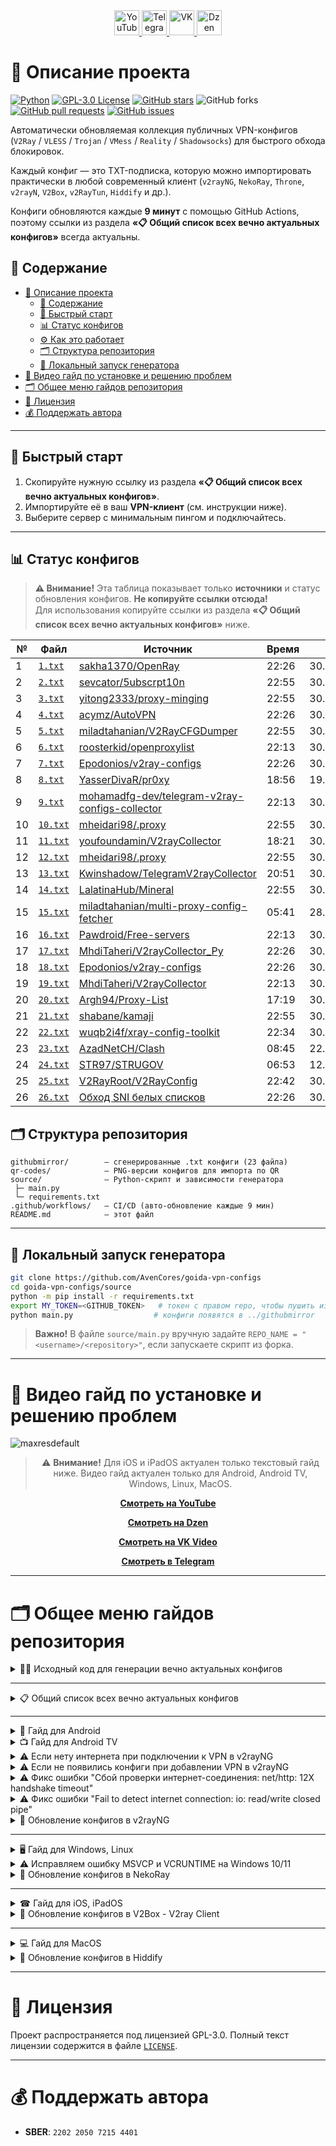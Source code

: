 <div align="center">
    <a href="https://www.youtube.com/@avencores/" target="_blank">
      <img src="https://github.com/user-attachments/assets/338bcd74-e3c3-4700-87ab-7985058bd17e" alt="YouTube" height="40">
    </a>
    <a href="https://t.me/avencoresyt" target="_blank">
      <img src="https://github.com/user-attachments/assets/939f8beb-a49a-48cf-89b9-d610ee5c4b26" alt="Telegram" height="40">
    </a>
    <a href="https://vk.com/avencoresvk" target="_blank">
      <img src="https://github.com/user-attachments/assets/dc109dda-9045-4a06-95a5-3399f0e21dc4" alt="VK" height="40">
    </a>
    <a href="https://dzen.ru/avencores" target="_blank">
      <img src="https://github.com/user-attachments/assets/bd55f5cf-963c-4eb8-9029-7b80c8c11411" alt="Dzen" height="40">
    </a>
</div>

# 📖 Описание проекта

[![Python](https://img.shields.io/badge/python-3670A0?style=for-the-badge&logo=python&logoColor=ffdd54)](https://github.com/AvenCores/goida-vpn-configs)
[![GPL-3.0 License](https://img.shields.io/badge/License-GPL--3.0-blue?style=for-the-badge)](./LICENSE)
[![GitHub stars](https://img.shields.io/github/stars/AvenCores/goida-vpn-configs?style=for-the-badge)](https://github.com/AvenCores/goida-vpn-configs/stargazers)
![GitHub forks](https://img.shields.io/github/forks/AvenCores/goida-vpn-configs?style=for-the-badge)
[![GitHub pull requests](https://img.shields.io/github/issues-pr/AvenCores/goida-vpn-configs?style=for-the-badge)](https://github.com/AvenCores/goida-vpn-configs/pulls)
[![GitHub issues](https://img.shields.io/github/issues/AvenCores/goida-vpn-configs?style=for-the-badge)](https://github.com/AvenCores/goida-vpn-configs/issues)

Автоматически обновляемая коллекция публичных VPN-конфигов (`V2Ray` / `VLESS` / `Trojan` / `VMess` / `Reality` / `Shadowsocks`) для быстрого обхода блокировок.
  
Каждый конфиг — это TXT-подписка, которую можно импортировать практически в любой современный клиент (`v2rayNG`, `NekoRay`, `Throne`, `v2rayN`, `V2Box`, `v2RayTun`, `Hiddify` и др.).

Конфиги обновляются каждые **9 минут** с помощью GitHub Actions, поэтому ссылки из раздела **«📋 Общий список всех вечно актуальных конфигов»** всегда актуальны.

## 📑 Содержание
- [📖 Описание проекта](#-описание-проекта)
  - [📑 Содержание](#-содержание)
  - [🚀 Быстрый старт](#-быстрый-старт)
  - [📊 Статус конфигов](#-статус-конфигов)
  - [⚙️ Как это работает](#️-как-это-работает)
  - [🗂 Структура репозитория](#-структура-репозитория)
  - [🔧 Локальный запуск генератора](#-локальный-запуск-генератора)
- [🎦 Видео гайд по установке и решению проблем](#-видео-гайд-по-установке-и-решению-проблем)
- [🗂️ Общее меню гайдов репозитория](#️-общее-меню-гайдов-репозитория)
- [📜 Лицензия](#-лицензия)
- [💰 Поддержать автора](#-поддержать-автора)

---

## 🚀 Быстрый старт
1. Скопируйте нужную ссылку из раздела **«📋 Общий список всех вечно актуальных конфигов»**.  
2. Импортируйте её в ваш **VPN-клиент** (см. инструкции ниже).  
3. Выберите сервер с минимальным пингом и подключайтесь.

---

## 📊 Статус конфигов

> **⚠️ Внимание!** Эта таблица показывает только **источники** и статус обновления конфигов. **Не копируйте ссылки отсюда!**  
> Для использования копируйте ссылки из раздела **«📋 Общий список всех вечно актуальных конфигов»** ниже.

| № | Файл | Источник | Время | Дата |
|--|--|--|--|--|
| 1 | [`1.txt`](https://github.com/AvenCores/goida-vpn-configs/raw/refs/heads/main/githubmirror/1.txt) | [sakha1370/OpenRay](https://github.com/sakha1370/OpenRay/raw/refs/heads/main/output/all_valid_proxies.txt) | 22:26 | 30.10.2025 |
| 2 | [`2.txt`](https://github.com/AvenCores/goida-vpn-configs/raw/refs/heads/main/githubmirror/2.txt) | [sevcator/5ubscrpt10n](https://raw.githubusercontent.com/sevcator/5ubscrpt10n/main/protocols/vl.txt) | 22:55 | 30.10.2025 |
| 3 | [`3.txt`](https://github.com/AvenCores/goida-vpn-configs/raw/refs/heads/main/githubmirror/3.txt) | [yitong2333/proxy-minging](https://raw.githubusercontent.com/yitong2333/proxy-minging/refs/heads/main/v2ray.txt) | 22:55 | 30.10.2025 |
| 4 | [`4.txt`](https://github.com/AvenCores/goida-vpn-configs/raw/refs/heads/main/githubmirror/4.txt) | [acymz/AutoVPN](https://raw.githubusercontent.com/acymz/AutoVPN/refs/heads/main/data/V2.txt) | 22:26 | 30.10.2025 |
| 5 | [`5.txt`](https://github.com/AvenCores/goida-vpn-configs/raw/refs/heads/main/githubmirror/5.txt) | [miladtahanian/V2RayCFGDumper](https://raw.githubusercontent.com/miladtahanian/V2RayCFGDumper/refs/heads/main/config.txt) | 22:55 | 30.10.2025 |
| 6 | [`6.txt`](https://github.com/AvenCores/goida-vpn-configs/raw/refs/heads/main/githubmirror/6.txt) | [roosterkid/openproxylist](https://raw.githubusercontent.com/roosterkid/openproxylist/main/V2RAY_RAW.txt) | 22:13 | 30.10.2025 |
| 7 | [`7.txt`](https://github.com/AvenCores/goida-vpn-configs/raw/refs/heads/main/githubmirror/7.txt) | [Epodonios/v2ray-configs](https://github.com/Epodonios/v2ray-configs/raw/main/Splitted-By-Protocol/trojan.txt) | 22:26 | 30.10.2025 |
| 8 | [`8.txt`](https://github.com/AvenCores/goida-vpn-configs/raw/refs/heads/main/githubmirror/8.txt) | [YasserDivaR/pr0xy](https://raw.githubusercontent.com/YasserDivaR/pr0xy/refs/heads/main/ShadowSocks2021.txt) | 18:56 | 19.10.2025 |
| 9 | [`9.txt`](https://github.com/AvenCores/goida-vpn-configs/raw/refs/heads/main/githubmirror/9.txt) | [mohamadfg-dev/telegram-v2ray-configs-collector](https://raw.githubusercontent.com/mohamadfg-dev/telegram-v2ray-configs-collector/refs/heads/main/category/vless.txt) | 22:13 | 30.10.2025 |
| 10 | [`10.txt`](https://github.com/AvenCores/goida-vpn-configs/raw/refs/heads/main/githubmirror/10.txt) | [mheidari98/.proxy](https://raw.githubusercontent.com/mheidari98/.proxy/refs/heads/main/vless) | 22:55 | 30.10.2025 |
| 11 | [`11.txt`](https://github.com/AvenCores/goida-vpn-configs/raw/refs/heads/main/githubmirror/11.txt) | [youfoundamin/V2rayCollector](https://raw.githubusercontent.com/youfoundamin/V2rayCollector/main/mixed_iran.txt) | 18:21 | 30.10.2025 |
| 12 | [`12.txt`](https://github.com/AvenCores/goida-vpn-configs/raw/refs/heads/main/githubmirror/12.txt) | [mheidari98/.proxy](https://raw.githubusercontent.com/mheidari98/.proxy/refs/heads/main/all) | 22:55 | 30.10.2025 |
| 13 | [`13.txt`](https://github.com/AvenCores/goida-vpn-configs/raw/refs/heads/main/githubmirror/13.txt) | [Kwinshadow/TelegramV2rayCollector](https://github.com/Kwinshadow/TelegramV2rayCollector/raw/refs/heads/main/sublinks/mix.txt) | 20:51 | 30.10.2025 |
| 14 | [`14.txt`](https://github.com/AvenCores/goida-vpn-configs/raw/refs/heads/main/githubmirror/14.txt) | [LalatinaHub/Mineral](https://github.com/LalatinaHub/Mineral/raw/refs/heads/master/result/nodes) | 22:55 | 30.10.2025 |
| 15 | [`15.txt`](https://github.com/AvenCores/goida-vpn-configs/raw/refs/heads/main/githubmirror/15.txt) | [miladtahanian/multi-proxy-config-fetcher](https://raw.githubusercontent.com/miladtahanian/multi-proxy-config-fetcher/refs/heads/main/configs/proxy_configs.txt) | 05:41 | 28.10.2025 |
| 16 | [`16.txt`](https://github.com/AvenCores/goida-vpn-configs/raw/refs/heads/main/githubmirror/16.txt) | [Pawdroid/Free-servers](https://raw.githubusercontent.com/Pawdroid/Free-servers/refs/heads/main/sub) | 22:13 | 30.10.2025 |
| 17 | [`17.txt`](https://github.com/AvenCores/goida-vpn-configs/raw/refs/heads/main/githubmirror/17.txt) | [MhdiTaheri/V2rayCollector_Py](https://github.com/MhdiTaheri/V2rayCollector_Py/raw/refs/heads/main/sub/Mix/mix.txt) | 22:26 | 30.10.2025 |
| 18 | [`18.txt`](https://github.com/AvenCores/goida-vpn-configs/raw/refs/heads/main/githubmirror/18.txt) | [Epodonios/v2ray-configs](https://github.com/Epodonios/v2ray-configs/raw/main/Splitted-By-Protocol/vmess.txt) | 22:26 | 30.10.2025 |
| 19 | [`19.txt`](https://github.com/AvenCores/goida-vpn-configs/raw/refs/heads/main/githubmirror/19.txt) | [MhdiTaheri/V2rayCollector](https://github.com/MhdiTaheri/V2rayCollector/raw/refs/heads/main/sub/mix) | 22:13 | 30.10.2025 |
| 20 | [`20.txt`](https://github.com/AvenCores/goida-vpn-configs/raw/refs/heads/main/githubmirror/20.txt) | [Argh94/Proxy-List](https://github.com/Argh94/Proxy-List/raw/refs/heads/main/All_Config.txt) | 17:19 | 30.10.2025 |
| 21 | [`21.txt`](https://github.com/AvenCores/goida-vpn-configs/raw/refs/heads/main/githubmirror/21.txt) | [shabane/kamaji](https://raw.githubusercontent.com/shabane/kamaji/master/hub/merged.txt) | 22:55 | 30.10.2025 |
| 22 | [`22.txt`](https://github.com/AvenCores/goida-vpn-configs/raw/refs/heads/main/githubmirror/22.txt) | [wuqb2i4f/xray-config-toolkit](https://raw.githubusercontent.com/wuqb2i4f/xray-config-toolkit/main/output/base64/mix-uri) | 22:34 | 30.10.2025 |
| 23 | [`23.txt`](https://github.com/AvenCores/goida-vpn-configs/raw/refs/heads/main/githubmirror/23.txt) | [AzadNetCH/Clash](https://raw.githubusercontent.com/AzadNetCH/Clash/refs/heads/main/AzadNet.txt) | 08:45 | 22.10.2025 |
| 24 | [`24.txt`](https://github.com/AvenCores/goida-vpn-configs/raw/refs/heads/main/githubmirror/24.txt) | [STR97/STRUGOV](https://raw.githubusercontent.com/STR97/STRUGOV/refs/heads/main/STR.BYPASS#STR.BYPASS%F0%9F%91%BE) | 06:53 | 12.10.2025 |
| 25 | [`25.txt`](https://github.com/AvenCores/goida-vpn-configs/raw/refs/heads/main/githubmirror/25.txt) | [V2RayRoot/V2RayConfig](https://raw.githubusercontent.com/V2RayRoot/V2RayConfig/refs/heads/main/Config/vless.txt) | 22:42 | 30.10.2025 |
| 26 | [`26.txt`](https://github.com/AvenCores/goida-vpn-configs/raw/refs/heads/main/githubmirror/26.txt) | [Обход SNI белых списков](https://github.com/AvenCores/goida-vpn-configs/raw/refs/heads/main/githubmirror/26.txt) | 22:26 | 30.10.2025 |

## 🗂 Структура репозитория
```text
githubmirror/        — сгенерированные .txt конфиги (23 файла)
qr-codes/            — PNG-версии конфигов для импорта по QR
source/              — Python-скрипт и зависимости генератора
 ├─ main.py
 └─ requirements.txt
.github/workflows/   — CI/CD (авто-обновление каждые 9 мин)
README.md            — этот файл
```

---

## 🔧 Локальный запуск генератора
```bash
git clone https://github.com/AvenCores/goida-vpn-configs
cd goida-vpn-configs/source
python -m pip install -r requirements.txt
export MY_TOKEN=<GITHUB_TOKEN>   # токен с правом repo, чтобы пушить изменения
python main.py                  # конфиги появятся в ../githubmirror
```

> **Важно!** В файле `source/main.py` вручную задайте `REPO_NAME = "<username>/<repository>"`, если запускаете скрипт из форка.

---

# 🎦 Видео гайд по установке и решению проблем

![maxresdefault](https://github.com/user-attachments/assets/e36e2351-3b1a-4b90-87f7-cafbc74f238c)

<div align="center">

> ⚠️ **Внимание!** Для iOS и iPadOS актуален только текстовый гайд ниже. Видео гайд актуален только для Android, Android TV, Windows, Linux, MacOS.

[**Смотреть на YouTube**](https://youtu.be/sagz2YluM70)  

[**Смотреть на Dzen**](https://dzen.ru/video/watch/680d58f28c6d3504e953bd6d)  

[**Смотреть на VK Video**](https://vk.com/video-200297343_456239303)

[**Смотреть в Telegram**](https://t.me/avencoreschat/56595)

</div>

---

# 🗂️ Общее меню гайдов репозитория

<details>

<summary>👩‍💻 Исходный код для генерации вечно актуальных конфигов</summary>

Ссылка на исходный код — [Ссылка](https://github.com/AvenCores/goida-vpn-configs/tree/main/source)

</details>


---
<details>

<summary>📋 Общий список всех вечно актуальных конфигов</summary>

> Рекомендованные списки: **[6](https://github.com/AvenCores/goida-vpn-configs/raw/refs/heads/main/githubmirror/6.txt)**, **[22](https://github.com/AvenCores/goida-vpn-configs/raw/refs/heads/main/githubmirror/22.txt)**, **[23](https://github.com/AvenCores/goida-vpn-configs/raw/refs/heads/main/githubmirror/23.txt)**, **[24](https://github.com/AvenCores/goida-vpn-configs/raw/refs/heads/main/githubmirror/24.txt)** и **[25](https://github.com/AvenCores/goida-vpn-configs/raw/refs/heads/main/githubmirror/25.txt)**.

> Обход SNI белых списков: **[26](https://github.com/AvenCores/goida-vpn-configs/raw/refs/heads/main/githubmirror/26.txt)**.

 - [ ] **Вечно актуальные**

1) `https://github.com/AvenCores/goida-vpn-configs/raw/refs/heads/main/githubmirror/1.txt`
2) `https://github.com/AvenCores/goida-vpn-configs/raw/refs/heads/main/githubmirror/2.txt`
3) `https://github.com/AvenCores/goida-vpn-configs/raw/refs/heads/main/githubmirror/3.txt`
4) `https://github.com/AvenCores/goida-vpn-configs/raw/refs/heads/main/githubmirror/4.txt`
5) `https://github.com/AvenCores/goida-vpn-configs/raw/refs/heads/main/githubmirror/5.txt`
6) `https://github.com/AvenCores/goida-vpn-configs/raw/refs/heads/main/githubmirror/6.txt`
7) `https://github.com/AvenCores/goida-vpn-configs/raw/refs/heads/main/githubmirror/7.txt`
8) `https://github.com/AvenCores/goida-vpn-configs/raw/refs/heads/main/githubmirror/8.txt`
9) `https://github.com/AvenCores/goida-vpn-configs/raw/refs/heads/main/githubmirror/9.txt`
10) `https://github.com/AvenCores/goida-vpn-configs/raw/refs/heads/main/githubmirror/10.txt`
11) `https://github.com/AvenCores/goida-vpn-configs/raw/refs/heads/main/githubmirror/11.txt`
12) `https://github.com/AvenCores/goida-vpn-configs/raw/refs/heads/main/githubmirror/12.txt`
13) `https://github.com/AvenCores/goida-vpn-configs/raw/refs/heads/main/githubmirror/13.txt`
14) `https://github.com/AvenCores/goida-vpn-configs/raw/refs/heads/main/githubmirror/14.txt`
15) `https://github.com/AvenCores/goida-vpn-configs/raw/refs/heads/main/githubmirror/15.txt`
16) `https://github.com/AvenCores/goida-vpn-configs/raw/refs/heads/main/githubmirror/16.txt`
17) `https://github.com/AvenCores/goida-vpn-configs/raw/refs/heads/main/githubmirror/17.txt`
18) `https://github.com/AvenCores/goida-vpn-configs/raw/refs/heads/main/githubmirror/18.txt`
19) `https://github.com/AvenCores/goida-vpn-configs/raw/refs/heads/main/githubmirror/19.txt`
20) `https://github.com/AvenCores/goida-vpn-configs/raw/refs/heads/main/githubmirror/20.txt`
21) `https://github.com/AvenCores/goida-vpn-configs/raw/refs/heads/main/githubmirror/21.txt`
22) `https://github.com/AvenCores/goida-vpn-configs/raw/refs/heads/main/githubmirror/22.txt`
23) `https://github.com/AvenCores/goida-vpn-configs/raw/refs/heads/main/githubmirror/23.txt`
24) `https://github.com/AvenCores/goida-vpn-configs/raw/refs/heads/main/githubmirror/24.txt`
25) `https://github.com/AvenCores/goida-vpn-configs/raw/refs/heads/main/githubmirror/25.txt`
26) `https://github.com/AvenCores/goida-vpn-configs/raw/refs/heads/main/githubmirror/26.txt`

🔗 [Ссылка на QR-коды вечно актуальных конфигов](https://github.com/AvenCores/goida-vpn-configs/tree/main/qr-codes)
</details>


---
<details>

<summary>📱 Гайд для Android</summary>

**1.** Скачиваем **«v2rayNG»** — [Ссылка](https://github.com/2dust/v2rayNG/releases/download/1.10.26/v2rayNG_1.10.26_universal.apk)

**2.** Копируем в буфер обмена: 

> Рекомендованные списки: **[6](https://github.com/AvenCores/goida-vpn-configs/raw/refs/heads/main/githubmirror/6.txt)**, **[22](https://github.com/AvenCores/goida-vpn-configs/raw/refs/heads/main/githubmirror/22.txt)**, **[23](https://github.com/AvenCores/goida-vpn-configs/raw/refs/heads/main/githubmirror/23.txt)**, **[24](https://github.com/AvenCores/goida-vpn-configs/raw/refs/heads/main/githubmirror/24.txt)** и **[25](https://github.com/AvenCores/goida-vpn-configs/raw/refs/heads/main/githubmirror/25.txt)**.

> Обход SNI белых списков: **[26](https://github.com/AvenCores/goida-vpn-configs/raw/refs/heads/main/githubmirror/26.txt)**.

 - [ ] **Вечно актуальные**

1) `https://github.com/AvenCores/goida-vpn-configs/raw/refs/heads/main/githubmirror/1.txt`
2) `https://github.com/AvenCores/goida-vpn-configs/raw/refs/heads/main/githubmirror/2.txt`
3) `https://github.com/AvenCores/goida-vpn-configs/raw/refs/heads/main/githubmirror/3.txt`
4) `https://github.com/AvenCores/goida-vpn-configs/raw/refs/heads/main/githubmirror/4.txt`
5) `https://github.com/AvenCores/goida-vpn-configs/raw/refs/heads/main/githubmirror/5.txt`
6) `https://github.com/AvenCores/goida-vpn-configs/raw/refs/heads/main/githubmirror/6.txt`
7) `https://github.com/AvenCores/goida-vpn-configs/raw/refs/heads/main/githubmirror/7.txt`
8) `https://github.com/AvenCores/goida-vpn-configs/raw/refs/heads/main/githubmirror/8.txt`
9) `https://github.com/AvenCores/goida-vpn-configs/raw/refs/heads/main/githubmirror/9.txt`
10) `https://github.com/AvenCores/goida-vpn-configs/raw/refs/heads/main/githubmirror/10.txt`
11) `https://github.com/AvenCores/goida-vpn-configs/raw/refs/heads/main/githubmirror/11.txt`
12) `https://github.com/AvenCores/goida-vpn-configs/raw/refs/heads/main/githubmirror/12.txt`
13) `https://github.com/AvenCores/goida-vpn-configs/raw/refs/heads/main/githubmirror/13.txt`
14) `https://github.com/AvenCores/goida-vpn-configs/raw/refs/heads/main/githubmirror/14.txt`
15) `https://github.com/AvenCores/goida-vpn-configs/raw/refs/heads/main/githubmirror/15.txt`
16) `https://github.com/AvenCores/goida-vpn-configs/raw/refs/heads/main/githubmirror/16.txt`
17) `https://github.com/AvenCores/goida-vpn-configs/raw/refs/heads/main/githubmirror/17.txt`
18) `https://github.com/AvenCores/goida-vpn-configs/raw/refs/heads/main/githubmirror/18.txt`
19) `https://github.com/AvenCores/goida-vpn-configs/raw/refs/heads/main/githubmirror/19.txt`
20) `https://github.com/AvenCores/goida-vpn-configs/raw/refs/heads/main/githubmirror/20.txt`
21) `https://github.com/AvenCores/goida-vpn-configs/raw/refs/heads/main/githubmirror/21.txt`
22) `https://github.com/AvenCores/goida-vpn-configs/raw/refs/heads/main/githubmirror/22.txt`
23) `https://github.com/AvenCores/goida-vpn-configs/raw/refs/heads/main/githubmirror/23.txt`
24) `https://github.com/AvenCores/goida-vpn-configs/raw/refs/heads/main/githubmirror/24.txt`
25) `https://github.com/AvenCores/goida-vpn-configs/raw/refs/heads/main/githubmirror/25.txt`
26) `https://github.com/AvenCores/goida-vpn-configs/raw/refs/heads/main/githubmirror/26.txt`

**3.** Заходим в приложение **«v2rayNG»** и в правом верхнем углу нажимаем на ➕, а затем выбираем **«Импорт из буфера обмена»**.
   
**4.** Нажимаем **«справа сверху на три точки»**, а затем **«Проверка профилей группы»**, после окончания проверки в этом же меню нажмите на **«Сортировка по результатам теста»**. 

**5.** Выбираем нужный вам сервер и затем нажимаем на кнопку ▶️ в правом нижнем углу.

</details>

<details>

<summary>📺 Гайд для Android TV</summary>

**1.** Скачиваем **«v2rayNG»** — [Ссылка](https://github.com/2dust/v2rayNG/releases/download/1.10.26/v2rayNG_1.10.26_universal.apk)

> Рекомендованные **«QR-коды»**: **[6](https://github.com/AvenCores/goida-vpn-configs/blob/main/qr-codes/6.png)**, **[22](https://github.com/AvenCores/goida-vpn-configs/blob/main/qr-codes/22.png)**, **[23](https://github.com/AvenCores/goida-vpn-configs/blob/main/qr-codes/23.png)**, **[24](https://github.com/AvenCores/goida-vpn-configs/blob/main/qr-codes/24.png)** и **[25](https://github.com/AvenCores/goida-vpn-configs/blob/main/qr-codes/25.png)**.

> Обход SNI белых списков: **[26](https://github.com/AvenCores/goida-vpn-configs/blob/main/qr-codes/26.png)**.

**2.** Скачиваем **«QR-коды»** вечно актуальных конфигов — [Ссылка](https://github.com/AvenCores/goida-vpn-configs/tree/main/qr-codes)

**3**. Заходим в приложение **«v2rayNG»** и в правом верхнем углу нажимаем на ➕, а затем выбираем **«Импорт из QR-кода»**, выбираем картинку нажав на иконку фото в правом верхнем углу.

**4.** Нажимаем **«справа сверху на три точки»**, а затем **«Проверка профилей группы»**, после окончания проверки в этом же меню нажмите на **«Сортировка по результатам теста»**. 

**5.** Выбираем нужный вам сервер и затем нажимаем на кнопку ▶️ в правом нижнем углу.

</details>

<details>

<summary>⚠ Если нету интернета при подключении к VPN в v2rayNG</summary>

Ссылка на видео с демонстрацией фикса — [Ссылка](https://t.me/avencoreschat/25254)

</details>

<details>

<summary>⚠ Если не появились конфиги при добавлении VPN в v2rayNG</summary>

**1.** Нажмите на **«три полоски»** в **«левом верхнем углу»**.

**2.** Нажимаем на кнопку **«Группы»**.

**3.** Нажимаем на **«иконку кружка со стрелкой»** в **«верхнем правом углу»** и дожидаемся окончания обновления.

</details>

<details>

<summary>⚠ Фикс ошибки "Cбой проверки интернет-соединения: net/http: 12X handshake timeout"</summary>

**1.** На рабочем столе зажимаем на иконке **«v2rayNG»** и нажимаем на пункт **«О приложении»**.

**2.** Нажимаем на кнопку **«Остановить»** и заново запускаем **«v2rayNG»**.

</details>

<details>

<summary>⚠ Фикс ошибки "Fail to detect internet connection: io: read/write closed pipe"</summary>

**1.** На рабочем столе зажимаем на иконке **«v2rayNG»** и нажимаем на пункт **«О приложении»**.

**2.** Нажимаем на кнопку **«Остановить»** и заново запускаем **«v2rayNG»**.

**3.** Нажимаем **«справа сверху на три точки»**, а затем **«Проверка профилей группы»**, после окончания проверки в этом же меню нажмите на **«Сортировка по результатам теста»**. 

**4.** Выбираем нужный вам сервер и затем нажимаем на кнопку ▶️ в правом нижнем углу.

</details>

<details>

<summary>🔄 Обновление конфигов в v2rayNG</summary>

**1.** Нажимаем на **«иконку трех полосок»** в **«левом верхнем углу»**.

**2.** Выбираем вкладку **«Группы»**.

**3.** Нажимаем на **«иконку кружка со стрелкой»** в **«правом верхнем углу»**.

</details>


---
<details>

<summary>🖥 Гайд для Windows, Linux</summary>

**1.** Скачиваем **«Throne»** — [Windows 10/11](https://github.com/throneproj/Throne/releases/download/1.0.8/Throne-1.0.8-windows64.zip) / [Windows 7/8/8.1](https://github.com/throneproj/Throne/releases/download/1.0.8/Throne-1.0.8-windowslegacy64.zip) / [Linux](https://github.com/throneproj/Throne/releases/download/1.0.8/Throne-1.0.8-linux-amd64.zip)

**2.** Копируем в буфер обмена: 

> Рекомендованные списки: **[6](https://github.com/AvenCores/goida-vpn-configs/raw/refs/heads/main/githubmirror/6.txt)**, **[22](https://github.com/AvenCores/goida-vpn-configs/raw/refs/heads/main/githubmirror/22.txt)**, **[23](https://github.com/AvenCores/goida-vpn-configs/raw/refs/heads/main/githubmirror/23.txt)**, **[24](https://github.com/AvenCores/goida-vpn-configs/raw/refs/heads/main/githubmirror/24.txt)** и **[25](https://github.com/AvenCores/goida-vpn-configs/raw/refs/heads/main/githubmirror/25.txt)**.

> Обход SNI белых списков: **[26](https://github.com/AvenCores/goida-vpn-configs/raw/refs/heads/main/githubmirror/26.txt)**.

 - [ ] **Вечно актуальные**

1) `https://github.com/AvenCores/goida-vpn-configs/raw/refs/heads/main/githubmirror/1.txt`
2) `https://github.com/AvenCores/goida-vpn-configs/raw/refs/heads/main/githubmirror/2.txt`
3) `https://github.com/AvenCores/goida-vpn-configs/raw/refs/heads/main/githubmirror/3.txt`
4) `https://github.com/AvenCores/goida-vpn-configs/raw/refs/heads/main/githubmirror/4.txt`
5) `https://github.com/AvenCores/goida-vpn-configs/raw/refs/heads/main/githubmirror/5.txt`
6) `https://github.com/AvenCores/goida-vpn-configs/raw/refs/heads/main/githubmirror/6.txt`
7) `https://github.com/AvenCores/goida-vpn-configs/raw/refs/heads/main/githubmirror/7.txt`
8) `https://github.com/AvenCores/goida-vpn-configs/raw/refs/heads/main/githubmirror/8.txt`
9) `https://github.com/AvenCores/goida-vpn-configs/raw/refs/heads/main/githubmirror/9.txt`
10) `https://github.com/AvenCores/goida-vpn-configs/raw/refs/heads/main/githubmirror/10.txt`
11) `https://github.com/AvenCores/goida-vpn-configs/raw/refs/heads/main/githubmirror/11.txt`
12) `https://github.com/AvenCores/goida-vpn-configs/raw/refs/heads/main/githubmirror/12.txt`
13) `https://github.com/AvenCores/goida-vpn-configs/raw/refs/heads/main/githubmirror/13.txt`
14) `https://github.com/AvenCores/goida-vpn-configs/raw/refs/heads/main/githubmirror/14.txt`
15) `https://github.com/AvenCores/goida-vpn-configs/raw/refs/heads/main/githubmirror/15.txt`
16) `https://github.com/AvenCores/goida-vpn-configs/raw/refs/heads/main/githubmirror/16.txt`
17) `https://github.com/AvenCores/goida-vpn-configs/raw/refs/heads/main/githubmirror/17.txt`
18) `https://github.com/AvenCores/goida-vpn-configs/raw/refs/heads/main/githubmirror/18.txt`
19) `https://github.com/AvenCores/goida-vpn-configs/raw/refs/heads/main/githubmirror/19.txt`
20) `https://github.com/AvenCores/goida-vpn-configs/raw/refs/heads/main/githubmirror/20.txt`
21) `https://github.com/AvenCores/goida-vpn-configs/raw/refs/heads/main/githubmirror/21.txt`
22) `https://github.com/AvenCores/goida-vpn-configs/raw/refs/heads/main/githubmirror/22.txt`
23) `https://github.com/AvenCores/goida-vpn-configs/raw/refs/heads/main/githubmirror/23.txt`
24) `https://github.com/AvenCores/goida-vpn-configs/raw/refs/heads/main/githubmirror/24.txt`
25) `https://github.com/AvenCores/goida-vpn-configs/raw/refs/heads/main/githubmirror/25.txt`
26) `https://github.com/AvenCores/goida-vpn-configs/raw/refs/heads/main/githubmirror/26.txt`

**3.** Нажимаем на **«Профили»**, а затем **«Добавить профиль из буфера обмена»**.

**4.** Выделяем все конфиги комбинацией клавиш **«Ctrl + A»**, нажимаем **«Профили»** в верхнем меню, а затем **«Тест задержки (пинга) выбранного профиля»** и дожидаемся окончания теста (во вкладке **«Логи»** появится надпись **«Тест задержек (пинга) завершён!»**)

**5.** Наживаем на кнопку колонки **«Задержка (пинг)»**.

**6.** В верхней части окна программы активируйте опцию **«Режим TUN»**, установив галочку.

**7.** Выбираем один из конфигов с наименьшим **«Задержка (пинг)»**, а затем нажимаем **«ЛКМ»** и **«Запустить»**.

</details>

<details>

<summary>⚠ Исправляем ошибку MSVCP и VCRUNTIME на Windows 10/11</summary>

**1.** Нажимаем **«Win+R»** и пишем **«control»**.

**2.** Выбираем **«Программы и компоненты»**.

**3.** В поиск (справа сверху) пишем слово **«Visual»** и удалям все что касается **«Microsoft Visual»**.

**4.** Скачиваем архив и распаковываем — [Ссылка](https://cf.comss.org/download/Visual-C-Runtimes-All-in-One-Jul-2025.zip)

**5.** Запускаем от *имени Администратора* **«install_bat.all»** и ждем пока все установиться.

</details>

<details>

<summary>🔄 Обновление конфигов в NekoRay</summary>

**1.** Нажимаем на кнопку **«Настройки»**.

**2.** Выбираем **«Группы»**.

**3.** Нажимаем на кнопку **«Обновить все подписки»**.

</details>


---
<details>

<summary>☎ Гайд для iOS, iPadOS</summary>

**1.** Скачиваем **«V2Box - V2ray Client»** — [Ссылка](https://apps.apple.com/ru/app/v2box-v2ray-client/id6446814690)

**2.** Копируем в буфер обмена:

> Рекомендованные списки: **[6](https://github.com/AvenCores/goida-vpn-configs/raw/refs/heads/main/githubmirror/6.txt)**, **[22](https://github.com/AvenCores/goida-vpn-configs/raw/refs/heads/main/githubmirror/22.txt)**, **[23](https://github.com/AvenCores/goida-vpn-configs/raw/refs/heads/main/githubmirror/23.txt)**, **[24](https://github.com/AvenCores/goida-vpn-configs/raw/refs/heads/main/githubmirror/24.txt)** и **[25](https://github.com/AvenCores/goida-vpn-configs/raw/refs/heads/main/githubmirror/25.txt)**.

> Обход SNI белых списков: **[26](https://github.com/AvenCores/goida-vpn-configs/raw/refs/heads/main/githubmirror/26.txt)**.

 - [ ] **Вечно актуальные**

1) `https://github.com/AvenCores/goida-vpn-configs/raw/refs/heads/main/githubmirror/1.txt`
2) `https://github.com/AvenCores/goida-vpn-configs/raw/refs/heads/main/githubmirror/2.txt`
3) `https://github.com/AvenCores/goida-vpn-configs/raw/refs/heads/main/githubmirror/3.txt`
4) `https://github.com/AvenCores/goida-vpn-configs/raw/refs/heads/main/githubmirror/4.txt`
5) `https://github.com/AvenCores/goida-vpn-configs/raw/refs/heads/main/githubmirror/5.txt`
6) `https://github.com/AvenCores/goida-vpn-configs/raw/refs/heads/main/githubmirror/6.txt`
7) `https://github.com/AvenCores/goida-vpn-configs/raw/refs/heads/main/githubmirror/7.txt`
8) `https://github.com/AvenCores/goida-vpn-configs/raw/refs/heads/main/githubmirror/8.txt`
9) `https://github.com/AvenCores/goida-vpn-configs/raw/refs/heads/main/githubmirror/9.txt`
10) `https://github.com/AvenCores/goida-vpn-configs/raw/refs/heads/main/githubmirror/10.txt`
11) `https://github.com/AvenCores/goida-vpn-configs/raw/refs/heads/main/githubmirror/11.txt`
12) `https://github.com/AvenCores/goida-vpn-configs/raw/refs/heads/main/githubmirror/12.txt`
13) `https://github.com/AvenCores/goida-vpn-configs/raw/refs/heads/main/githubmirror/13.txt`
14) `https://github.com/AvenCores/goida-vpn-configs/raw/refs/heads/main/githubmirror/14.txt`
15) `https://github.com/AvenCores/goida-vpn-configs/raw/refs/heads/main/githubmirror/15.txt`
16) `https://github.com/AvenCores/goida-vpn-configs/raw/refs/heads/main/githubmirror/16.txt`
17) `https://github.com/AvenCores/goida-vpn-configs/raw/refs/heads/main/githubmirror/17.txt`
18) `https://github.com/AvenCores/goida-vpn-configs/raw/refs/heads/main/githubmirror/18.txt`
19) `https://github.com/AvenCores/goida-vpn-configs/raw/refs/heads/main/githubmirror/19.txt`
20) `https://github.com/AvenCores/goida-vpn-configs/raw/refs/heads/main/githubmirror/20.txt`
21) `https://github.com/AvenCores/goida-vpn-configs/raw/refs/heads/main/githubmirror/21.txt`
22) `https://github.com/AvenCores/goida-vpn-configs/raw/refs/heads/main/githubmirror/22.txt`
23) `https://github.com/AvenCores/goida-vpn-configs/raw/refs/heads/main/githubmirror/23.txt`
24) `https://github.com/AvenCores/goida-vpn-configs/raw/refs/heads/main/githubmirror/24.txt`
25) `https://github.com/AvenCores/goida-vpn-configs/raw/refs/heads/main/githubmirror/25.txt`
26) `https://github.com/AvenCores/goida-vpn-configs/raw/refs/heads/main/githubmirror/26.txt`

**3.** Заходим в приложение **«V2Box - V2ray Client»** и переходим во вкладку **«Config»**, нажимаем на плюсик в правом верхнем углу, затем — **«Добавить подписку»**, вводим любое **«Название»** и вставляем ссылку на конфиг в поле **«URL»**.

**4.** После добавления конфига дожидаемся окончания проверки и выбираем нужный, просто нажав на его название.

**5.** В нижней панели программы нажимаем кнопку **«Подключиться»**.

</details>

<details>

<summary>🔄 Обновление конфигов в V2Box - V2ray Client</summary>

**1.** Переходим во вкладку **«Config»**.

**2.** Нажимаем на иконку обновления слева от названия группы подписки.

</details>


---
<details>

<summary>💻 Гайд для MacOS</summary>

**1.** Скачиваем **«Hiddify»** — [Ссылка](https://github.com/hiddify/hiddify-app/releases/latest/download/Hiddify-MacOS.dmg)

**2.** Нажимаем **«Новый профиль»**.

**3.** Копируем в буфер обмена:

> Рекомендованные списки: **[6](https://github.com/AvenCores/goida-vpn-configs/raw/refs/heads/main/githubmirror/6.txt)**, **[22](https://github.com/AvenCores/goida-vpn-configs/raw/refs/heads/main/githubmirror/22.txt)**, **[23](https://github.com/AvenCores/goida-vpn-configs/raw/refs/heads/main/githubmirror/23.txt)**, **[24](https://github.com/AvenCores/goida-vpn-configs/raw/refs/heads/main/githubmirror/24.txt)** и **[25](https://github.com/AvenCores/goida-vpn-configs/raw/refs/heads/main/githubmirror/25.txt)**.

> Обход SNI белых списков: **[26](https://github.com/AvenCores/goida-vpn-configs/raw/refs/heads/main/githubmirror/26.txt)**.

 - [ ] **Вечно актуальные**

1) `https://github.com/AvenCores/goida-vpn-configs/raw/refs/heads/main/githubmirror/1.txt`
2) `https://github.com/AvenCores/goida-vpn-configs/raw/refs/heads/main/githubmirror/2.txt`
3) `https://github.com/AvenCores/goida-vpn-configs/raw/refs/heads/main/githubmirror/3.txt`
4) `https://github.com/AvenCores/goida-vpn-configs/raw/refs/heads/main/githubmirror/4.txt`
5) `https://github.com/AvenCores/goida-vpn-configs/raw/refs/heads/main/githubmirror/5.txt`
6) `https://github.com/AvenCores/goida-vpn-configs/raw/refs/heads/main/githubmirror/6.txt`
7) `https://github.com/AvenCores/goida-vpn-configs/raw/refs/heads/main/githubmirror/7.txt`
8) `https://github.com/AvenCores/goida-vpn-configs/raw/refs/heads/main/githubmirror/8.txt`
9) `https://github.com/AvenCores/goida-vpn-configs/raw/refs/heads/main/githubmirror/9.txt`
10) `https://github.com/AvenCores/goida-vpn-configs/raw/refs/heads/main/githubmirror/10.txt`
11) `https://github.com/AvenCores/goida-vpn-configs/raw/refs/heads/main/githubmirror/11.txt`
12) `https://github.com/AvenCores/goida-vpn-configs/raw/refs/heads/main/githubmirror/12.txt`
13) `https://github.com/AvenCores/goida-vpn-configs/raw/refs/heads/main/githubmirror/13.txt`
14) `https://github.com/AvenCores/goida-vpn-configs/raw/refs/heads/main/githubmirror/14.txt`
15) `https://github.com/AvenCores/goida-vpn-configs/raw/refs/heads/main/githubmirror/15.txt`
16) `https://github.com/AvenCores/goida-vpn-configs/raw/refs/heads/main/githubmirror/16.txt`
17) `https://github.com/AvenCores/goida-vpn-configs/raw/refs/heads/main/githubmirror/17.txt`
18) `https://github.com/AvenCores/goida-vpn-configs/raw/refs/heads/main/githubmirror/18.txt`
19) `https://github.com/AvenCores/goida-vpn-configs/raw/refs/heads/main/githubmirror/19.txt`
20) `https://github.com/AvenCores/goida-vpn-configs/raw/refs/heads/main/githubmirror/20.txt`
21) `https://github.com/AvenCores/goida-vpn-configs/raw/refs/heads/main/githubmirror/21.txt`
22) `https://github.com/AvenCores/goida-vpn-configs/raw/refs/heads/main/githubmirror/22.txt`
23) `https://github.com/AvenCores/goida-vpn-configs/raw/refs/heads/main/githubmirror/23.txt`
24) `https://github.com/AvenCores/goida-vpn-configs/raw/refs/heads/main/githubmirror/24.txt`
25) `https://github.com/AvenCores/goida-vpn-configs/raw/refs/heads/main/githubmirror/25.txt`
26) `https://github.com/AvenCores/goida-vpn-configs/raw/refs/heads/main/githubmirror/26.txt`

**4.** Нажимаем на кнопку **«Добавить из буфера обмена»**.
   
**5.** Перейдите в **«Настройки»**, измените **«Вариант маршрутизации»** на **«Индонезия»**.

**6.** Нажмите в левом верхнем меню на иконку настроек и выберите **«VPN сервис»**.

**7.** Включаем **«VPN»** нажав на иконку по середине. 

**8.** Для смены сервера включите **«VPN»** и перейдите во вкладку **«Прокси»**.

</details>

<details>

<summary>🔄 Обновление конфигов в Hiddify</summary>

**1.** Заходим в приложение **«Hiddify»** и выбираем нужный вам профиль.

**2.** Нажимаем **«слева от названия профиля на иконку обновления»**.

</details>

---

# 📜 Лицензия

Проект распространяется под лицензией GPL-3.0. Полный текст лицензии содержится в файле [`LICENSE`](LICENSE).

---
# 💰 Поддержать автора
+ **SBER**: `2202 2050 7215 4401`
